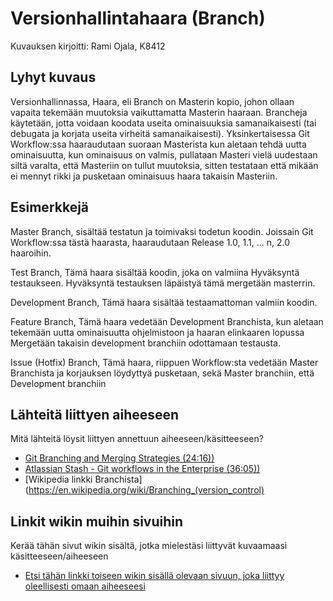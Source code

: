 # Versionhallintahaara (Branch)

Kuvauksen kirjoitti: Rami Ojala, K8412

## Lyhyt kuvaus

Versionhallinnassa, Haara, eli Branch on Masterin kopio, johon ollaan vapaita tekemään muutoksia vaikuttamatta Masterin haaraan. Brancheja käytetään, jotta voidaan koodata useita ominaisuuksia samanaikaisesti (tai debugata ja korjata useita virheitä samanaikaisesti). Yksinkertaisessa Git Workflow:ssa haaraudutaan suoraan Masterista kun aletaan tehdä uutta ominaisuutta, kun ominaisuus on valmis, pullataan Masteri vielä uudestaan siltä varalta, että Masteriin on tullut muutoksia, sitten testataan että mikään ei mennyt rikki ja pusketaan ominaisuus haara takaisin Masteriin.

## Esimerkkejä

Master Branch, sisältää testatun ja toimivaksi todetun koodin. Joissain Git Workflow:ssa tästä haarasta, haaraudutaan Release 1.0, 1.1, ... n, 2.0 haaroihin.

Test Branch, Tämä haara sisältää koodin, joka on valmiina Hyväksyntä testaukseen. Hyväksyntä testauksen läpäistyä tämä mergetään masterrin.

Development Branch, Tämä haara sisältää testaamattoman valmiin koodin.

Feature Branch, Tämä haara vedetään Development Branchista, kun aletaan tekemään uutta ominaisuutta ohjelmistoon ja haaran elinkaaren lopussa Mergetään takaisin development branchiin odottamaan testausta.

Issue (Hotfix) Branch, Tämä haara, riippuen Workflow:sta vedetään Master Branchista ja korjauksen löydyttyä pusketaan, sekä Master branchiin, että Development branchiin

## Lähteitä liittyen aiheeseen

Mitä lähteitä löysit liittyen annettuun aiheeseen/käsitteeseen?

* [Git Branching and Merging Strategies (24:16))](https://www.youtube.com/watch?v=to6tIdy5rNc)
* [Atlassian Stash - Git workflows in the Enterprise (36:05))](https://youtu.be/gLWSJXBbJuE)
* [Wikipedia linkki Branchista](https://en.wikipedia.org/wiki/Branching_(version_control)

## Linkit wikin muihin sivuihin

Kerää tähän sivut wikin sisältä, jotka mielestäsi liittyvät kuvaamaasi käsitteeseen/aiheeseen

* [Etsi tähän linkki toiseen wikin sisällä olevaan sivuun, joka liittyy oleellisesti omaan aiheeseesi]()
